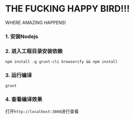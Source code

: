 THE FUCKING HAPPY BIRD!!!
========

WHERE AMAZING HAPPENS!

### 1. 安装Nodejs

### 2. 进入工程目录安装依赖

```
npm install -g grunt-cli browserify && npm install
```
### 3. 运行编译

```
grunt
```

### 4. 查看编译效果
打开`http://localhost:3000`进行查看
